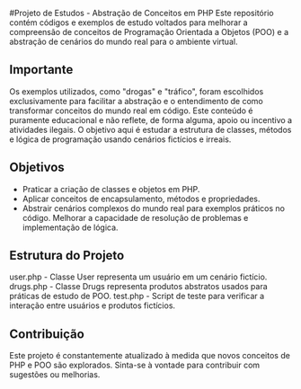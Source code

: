 #Projeto de Estudos - Abstração de Conceitos em PHP
Este repositório contém códigos e exemplos de estudo voltados para melhorar a compreensão de conceitos de Programação Orientada a Objetos (POO) e a abstração de cenários do mundo real para o ambiente virtual.

## Importante
Os exemplos utilizados, como "drogas" e "tráfico", foram escolhidos exclusivamente para facilitar a abstração e o entendimento de como transformar conceitos do mundo real em código. Este conteúdo é puramente educacional e não reflete, de forma alguma, apoio ou incentivo a atividades ilegais. O objetivo aqui é estudar a estrutura de classes, métodos e lógica de programação usando cenários fictícios e irreais.

## Objetivos
- Praticar a criação de classes e objetos em PHP.
- Aplicar conceitos de encapsulamento, métodos e propriedades.
- Abstrair cenários complexos do mundo real para exemplos práticos no código.
Melhorar a capacidade de resolução de problemas e implementação de lógica.
## Estrutura do Projeto
user.php - Classe User representa um usuário em um cenário fictício.
drugs.php - Classe Drugs representa produtos abstratos usados para práticas de estudo de POO.
test.php - Script de teste para verificar a interação entre usuários e produtos fictícios.
## Contribuição
Este projeto é constantemente atualizado à medida que novos conceitos de PHP e POO são explorados. Sinta-se à vontade para contribuir com sugestões ou melhorias.

